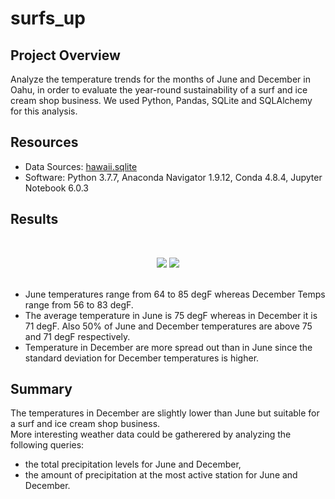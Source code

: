 # surfs_up

## Project Overview 
Analyze the temperature trends for the months of June and December in Oahu, in order  to evaluate the year-round sustainability of a surf and ice cream shop business. We used Python, Pandas, SQLite and SQLAlchemy for this analysis.

## Resources
- Data Sources: [hawaii.sqlite](https://github.com/cedoula/surfs_up/blob/master/hawaii.sqlite)
- Software: Python 3.7.7, Anaconda Navigator 1.9.12, Conda 4.8.4, Jupyter Notebook 6.0.3

## Results
<br/>
 <p align="center">
  <img src="https://user-images.githubusercontent.com/68669675/94208588-d1b06c00-fe8f-11ea-980c-5b013b4407e7.png">
  <img src="https://user-images.githubusercontent.com/68669675/94208585-d117d580-fe8f-11ea-8eff-267885bffc4a.png">
<br/><br/>

- June temperatures range from 64 to 85 degF whereas December Temps range from 56 to 83 degF.
- The average temperature in June is 75 degF whereas in December it is 71 degF. Also 50% of June and December temperatures are above 75 and 71 degF respectively.
- Temperature in December are more spread out than in June since the standard deviation for December temperatures is higher.

## Summary
The temperatures in December are slightly lower than June but suitable for a surf and ice cream shop business.<br/>
More interesting weather data could be gatherered by analyzing the following queries:
 - the total precipitation levels for June and December,
 - the amount of precipitation at the most active station for June and December.
